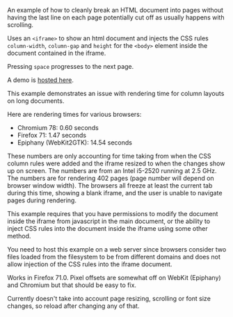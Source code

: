 
An example of how to cleanly break an HTML document into pages without having the last line on each page potentially cut off as usually happens with scrolling.

Uses an `<iframe>` to show an html document and injects the CSS rules `column-width`, `column-gap` and `height` for the `<body>` element inside the document contained in the iframe.

Pressing `space` progresses to the next page.

A demo is [hosted here](https://juul.io/paginator/).

This example demonstrates an issue with rendering time for column layouts on long documents.

Here are rendering times for various browsers:

* Chromium 78: 0.60 seconds
* Firefox 71: 1.47 seconds
* Epiphany (WebKit2GTK): 14.54 seconds

These numbers are only accounting for time taking from when the CSS column rules were added and the iframe resized to when the changes show up on screen. The numbers are from an Intel i5-2520 running at 2.5 GHz. The numbers are for rendering 402 pages (page number will depend on browser window width). The browsers all freeze at least the current tab during this time, showing a blank iframe, and the user is unable to navigate pages during rendering. 

This example requires that you have permissions to modify the document inside the iframe from javascript in the main document, or the ability to inject CSS rules into the document inside the iframe using some other method.

You need to host this example on a web server since browsers consider two files loaded from the filesystem to be from different domains and does not allow injection of the CSS rules into the iframe document.

Works in Firefox 71.0. Pixel offsets are somewhat off on WebKit (Epiphany) and Chromium but that should be easy to fix.

Currently doesn't take into account page resizing, scrolling or font size changes, so reload after changing any of that.